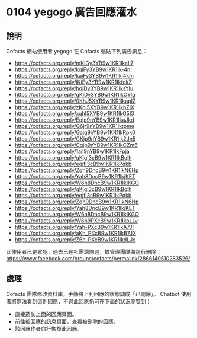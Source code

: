 # 0104 yegogo 廣告回應灌水

## 說明

Cofacts 網站使用者 yegogo 在 Cofacts 張貼下列廣告訊息：
- https://cofacts.org/reply/mKiGy3YB9w1KR1IkeIl7
- https://cofacts.org/reply/kqiFy3YB9w1KR1Ik-4nI
- https://cofacts.org/reply/kaiFy3YB9w1KR1Ikj4km
- https://cofacts.org/reply/jKiEy3YB9w1KR1IkfokZ
- https://cofacts.org/reply/hqiDy3YB9w1KR1IksYlu
- https://cofacts.org/reply/gKiDy3YB9w1KR1IkOYlg
- https://cofacts.org/reply/0KhJ5XYB9w1KR1IkapIZ
- https://cofacts.org/reply/zKhI5XYB9w1KR1IkhZIX
- https://cofacts.org/reply/xqhI5XYB9w1KR1IkG5I3
- https://cofacts.org/reply/Eqjp9nYB9w1KR1IkaJkd
- https://cofacts.org/reply/G6jr9nYB9w1KR1Iktpme
- https://cofacts.org/reply/Gajq9nYB9w1KR1IkRpk0
- https://cofacts.org/reply/GKjp9nYB9w1KR1Ik2Jn5
- https://cofacts.org/reply/Cqjp9nYB9w1KR1IkCZm6
- https://cofacts.org/reply/1aiI9nYB9w1KR1IkFpja
- https://cofacts.org/reply/gKjgI3cB9w1KR1IkBqlh
- https://cofacts.org/reply/eqjfI3cB9w1KR1IkPqkb
- https://cofacts.org/reply/Zqh9DncB9w1KR1IkN6Hp
- https://cofacts.org/reply/Yah8DncB9w1KR1IkjKET
- https://cofacts.org/reply/W6h8DncB9w1KR1IkIKGO
- https://cofacts.org/reply/gKjgI3cB9w1KR1IkBqlh
- https://cofacts.org/reply/eqjfI3cB9w1KR1IkPqkb
- https://cofacts.org/reply/Zqh9DncB9w1KR1IkN6Hp
- https://cofacts.org/reply/Yah8DncB9w1KR1IkjKET
- https://cofacts.org/reply/W6h8DncB9w1KR1IkIKGO
- https://cofacts.org/reply/W6h9PXcB9w1KR1IkoLLv
- https://cofacts.org/reply/Yah-PXcB9w1KR1IkA7JI
- https://cofacts.org/reply/aKh_PXcB9w1KR1IkB7JX
- https://cofacts.org/reply/Z6h-PXcB9w1KR1IkdLJe

此使用者已是累犯，過去已在社團諮詢過，故管理團隊將逕行刪除：
https://www.facebook.com/groups/cofacts/permalink/2866149510283526/

## 處理
Cofacts 團隊修改資料庫，手動將上列回應的狀態調成「已刪除」。 Chatbot 使用者將無法看到這則回應，不過此回應仍可在下面的狀況瀏覽到：

- 直接造訪上面的回應頁面。
- 前往被回應的訊息頁面，查看被刪除的回應。
- 該回應作者自行恢復此回應。

